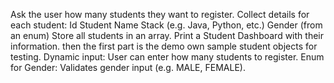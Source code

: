 Ask the user how many students they want to register.
Collect details for each student:
Id
Student Name
Stack (e.g. Java, Python, etc.)
Gender (from an enum)
Store all students in an array.
Print a Student Dashboard with their information.
then the first part is the demo own sample student objects for testing.
Dynamic input: User can enter how many students to register.
Enum for Gender: Validates gender input (e.g. MALE, FEMALE).
